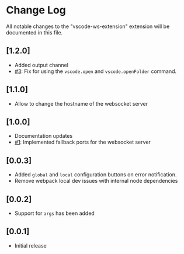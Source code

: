# Change Log

All notable changes to the "vscode-ws-extension" extension will be documented in this file.

## [1.2.0]

- Added output channel
- [#3](https://github.com/estruyf/vscode-remote-control/issues/3): Fix for using the `vscode.open` and `vscode.openFolder` command.

## [1.1.0]

- Allow to change the hostname of the websocket server

## [1.0.0]

- Documentation updates
- [#1](https://github.com/estruyf/vscode-remote-control/issues/1): Implemented fallback ports for the websocket server

## [0.0.3]

- Added `global` and `local` configuration buttons on error notification.
- Remove webpack local dev issues with internal node dependencies

## [0.0.2]

- Support for `args` has been added

## [0.0.1]

- Initial release